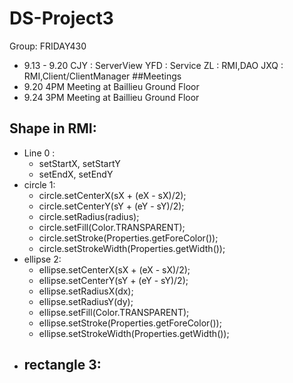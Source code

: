 # DS-Project3
Group: FRIDAY430
- 9.13 - 9.20
  CJY : ServerView
  YFD : Service
  ZL  : RMI,DAO
  JXQ : RMI,Client/ClientManager
##Meetings
- 9.20 4PM Meeting at Baillieu Ground Floor
- 9.24 3PM Meeting at Baillieu Ground Floor

## Shape in RMI:
- Line 0 : 
    - setStartX, setStartY
    - setEndX, setEndY
- circle 1:
    - circle.setCenterX(sX + (eX - sX)/2);
    - circle.setCenterY(sY + (eY - sY)/2);
    - circle.setRadius(radius);
    - circle.setFill(Color.TRANSPARENT);
    - circle.setStroke(Properties.getForeColor());
    - circle.setStrokeWidth(Properties.getWidth());
- ellipse 2:
    - ellipse.setCenterX(sX + (eX - sX)/2);
    - ellipse.setCenterY(sY + (eY - sY)/2);
    - ellipse.setRadiusX(dx);
    - ellipse.setRadiusY(dy);
    - ellipse.setFill(Color.TRANSPARENT);
    - ellipse.setStroke(Properties.getForeColor());
    - ellipse.setStrokeWidth(Properties.getWidth());
- rectangle 3:
    -